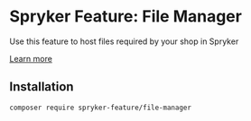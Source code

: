 # Spryker Feature: File Manager

Use this feature to host files required by your shop in Spryker

[Learn more](https://docs.spryker.com/docs/pbc/all/content-management-system/202307.0/base-shop/file-manager-feature-overview.html)

## Installation

```
composer require spryker-feature/file-manager
```
